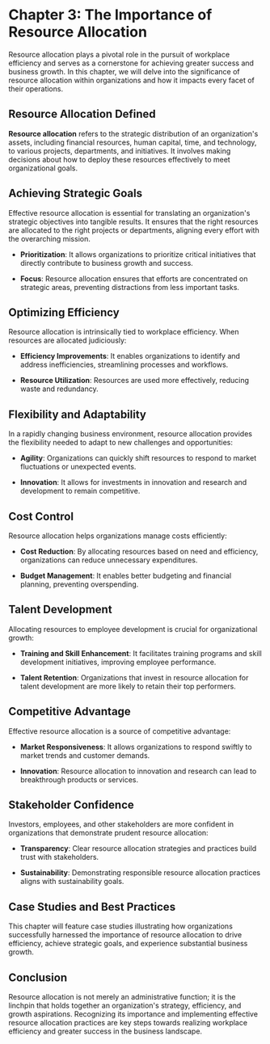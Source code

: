 Chapter 3: The Importance of Resource Allocation
================================================

Resource allocation plays a pivotal role in the pursuit of workplace efficiency and serves as a cornerstone for achieving greater success and business growth. In this chapter, we will delve into the significance of resource allocation within organizations and how it impacts every facet of their operations.

Resource Allocation Defined
---------------------------

**Resource allocation** refers to the strategic distribution of an organization's assets, including financial resources, human capital, time, and technology, to various projects, departments, and initiatives. It involves making decisions about how to deploy these resources effectively to meet organizational goals.

Achieving Strategic Goals
-------------------------

Effective resource allocation is essential for translating an organization's strategic objectives into tangible results. It ensures that the right resources are allocated to the right projects or departments, aligning every effort with the overarching mission.

* **Prioritization**: It allows organizations to prioritize critical initiatives that directly contribute to business growth and success.

* **Focus**: Resource allocation ensures that efforts are concentrated on strategic areas, preventing distractions from less important tasks.

Optimizing Efficiency
---------------------

Resource allocation is intrinsically tied to workplace efficiency. When resources are allocated judiciously:

* **Efficiency Improvements**: It enables organizations to identify and address inefficiencies, streamlining processes and workflows.

* **Resource Utilization**: Resources are used more effectively, reducing waste and redundancy.

Flexibility and Adaptability
----------------------------

In a rapidly changing business environment, resource allocation provides the flexibility needed to adapt to new challenges and opportunities:

* **Agility**: Organizations can quickly shift resources to respond to market fluctuations or unexpected events.

* **Innovation**: It allows for investments in innovation and research and development to remain competitive.

Cost Control
------------

Resource allocation helps organizations manage costs efficiently:

* **Cost Reduction**: By allocating resources based on need and efficiency, organizations can reduce unnecessary expenditures.

* **Budget Management**: It enables better budgeting and financial planning, preventing overspending.

Talent Development
------------------

Allocating resources to employee development is crucial for organizational growth:

* **Training and Skill Enhancement**: It facilitates training programs and skill development initiatives, improving employee performance.

* **Talent Retention**: Organizations that invest in resource allocation for talent development are more likely to retain their top performers.

Competitive Advantage
---------------------

Effective resource allocation is a source of competitive advantage:

* **Market Responsiveness**: It allows organizations to respond swiftly to market trends and customer demands.

* **Innovation**: Resource allocation to innovation and research can lead to breakthrough products or services.

Stakeholder Confidence
----------------------

Investors, employees, and other stakeholders are more confident in organizations that demonstrate prudent resource allocation:

* **Transparency**: Clear resource allocation strategies and practices build trust with stakeholders.

* **Sustainability**: Demonstrating responsible resource allocation practices aligns with sustainability goals.

Case Studies and Best Practices
-------------------------------

This chapter will feature case studies illustrating how organizations successfully harnessed the importance of resource allocation to drive efficiency, achieve strategic goals, and experience substantial business growth.

Conclusion
----------

Resource allocation is not merely an administrative function; it is the linchpin that holds together an organization's strategy, efficiency, and growth aspirations. Recognizing its importance and implementing effective resource allocation practices are key steps towards realizing workplace efficiency and greater success in the business landscape.
